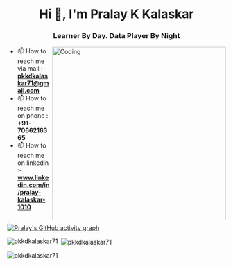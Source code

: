 <h1 align="center">Hi 👋, I'm Pralay K Kalaskar</h1>

<h3 align="center">Learner By Day. Data Player By Night</h3>

<img align="right" alt="Coding" width="400" src="https://cdn.dribbble.com/users/1162077/screenshots/3848914/programmer.gif">



- 📫 How to reach me via mail :- **pkkdkalaskar71@gmail.com**
- 📫 How to reach me on phone :- **+91-7066216365**
- 📫 How to reach me on linkedin :- **www.linkedin.com/in/pralay-kalaskar-1010**

.
[![Pralay's GitHub activity graph](https://activity-graph.herokuapp.com/graph?username=pkkdkalaskar71&&theme=xcode)](https://github.com/pkkdkalaskar71)

<p><img align="left" src="https://github-readme-stats.vercel.app/api/top-langs?username=pkkdkalaskar71&show_icons=true&locale=en&layout=compact&theme=tokyonight" alt="pkkdkalaskar71" /></p>

<p>&nbsp;<img align="center" src="https://github-readme-stats.vercel.app/api?username=pkkdkalaskar71&show_icons=true&locale=en&theme=tokyonight" alt="pkkdkalaskar71" /></p>

<p><img align="center" src="https://github-readme-streak-stats.herokuapp.com/?user=pkkdkalaskar71&&theme=tokyonight" alt="pkkdkalaskar71" /></p>
